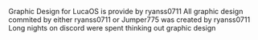Graphic Design for LucaOS is provide by ryanss0711
All graphic design commited by either ryanss0711 or Jumper775 was created by ryanss0711
Long nights on discord were spent thinking out graphic design
